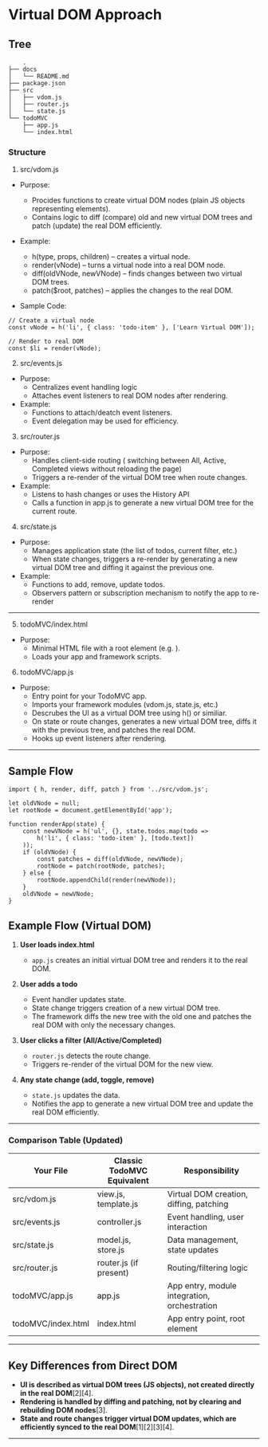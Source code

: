 # Virtual DOM Approach

## Tree
```
    .
├── docs
│   └── README.md
├── package.json
├── src
│   ├── vdom.js    
│   ├── router.js
│   └── state.js
└── todoMVC
    ├── app.js
    └── index.html
```

### Structure

1. src/vdom.js
- Purpose:
    - Procides functions to create virtual DOM nodes (plain JS objects representing elements).
    - Contains logic to diff (compare) old and new virtual DOM trees and patch (update) the real DOM efficiently.
- Example:
    - h(type, props, children) – creates a virtual node.
    - render(vNode) – turns a virtual node into a real DOM node.
    - diff(oldVNode, newVNode) – finds changes between two virtual DOM trees.
    - patch($root, patches) – applies the changes to the real DOM.

- Sample Code:
```
// Create a virtual node
const vNode = h('li', { class: 'todo-item' }, ['Learn Virtual DOM']);

// Render to real DOM
const $li = render(vNode);

```

2. src/events.js
- Purpose:
    - Centralizes event handling logic
    - Attaches event listeners to real DOM nodes after rendering.
- Example: 
    - Functions to attach/deatch event listeners.
    - Event delegation may be used for efficiency.

3. src/router.js
- Purpose:
    - Handles client-side routing ( switching between All, Active, Completed views without reloading the page)
    - Triggers a re-render of the virtual DOM tree when route changes.
- Example:
    - Listens to hash changes or uses the History API
    - Calls a function in app.js to generate a new virtual DOM tree for the current route.

4. src/state.js
- Purpose:
    - Manages application state (the list of todos, current filter, etc.)
    - When state changes, triggers a re-render by generating a new virtual DOM tree and diffing it against the previous one.
- Example:
    - Functions to add, remove, update todos.
    - Observers pattern or subscription mechanism to notify the app to re-render

--- 

5. todoMVC/index.html
- Purpose: 
    - Minimal HTML file with a root element (e.g. <sectin id="app"></section>).
    - Loads your app and framework scripts.

6. todoMVC/app.js
- Purpose: 
    - Entry point for your TodoMVC app.
    - Imports your framework modules (vdom.js, state.js, etc.)
    - Descrubes the UI as a virtual DOM tree using h() or similiar.
    - On state or route changes, generates a new virtual DOM tree, diffs it with the previous tree, and patches the real DOM.
    - Hooks up event listeners after rendering.

--- 

## Sample Flow
```
import { h, render, diff, patch } from '../src/vdom.js';

let oldVNode = null;
let rootNode = document.getElementById('app');

function renderApp(state) {
    const newVNode = h('ul', {}, state.todos.map(todo =>
        h('li', { class: 'todo-item' }, [todo.text])
    ));
    if (oldVNode) {
        const patches = diff(oldVNode, newVNode);
        rootNode = patch(rootNode, patches);
    } else {
        rootNode.appendChild(render(newVNode));
    }
    oldVNode = newVNode;
}

```

## Example Flow (Virtual DOM)

1. **User loads index.html**
    - `app.js` creates an initial virtual DOM tree and renders it to the real DOM.

2. **User adds a todo**
    - Event handler updates state.
    - State change triggers creation of a new virtual DOM tree.
    - The framework diffs the new tree with the old one and patches the real DOM with only the necessary changes.

3. **User clicks a filter (All/Active/Completed)**
    - `router.js` detects the route change.
    - Triggers re-render of the virtual DOM for the new view.

4. **Any state change (add, toggle, remove)**
    - `state.js` updates the data.
    - Notifies the app to generate a new virtual DOM tree and update the real DOM efficiently.

---

### Comparison Table (Updated)

| Your File         | Classic TodoMVC Equivalent | Responsibility                                 |
|-------------------|---------------------------|------------------------------------------------|
| src/vdom.js       | view.js, template.js      | Virtual DOM creation, diffing, patching         |
| src/events.js     | controller.js             | Event handling, user interaction                |
| src/state.js      | model.js, store.js        | Data management, state updates                  |
| src/router.js     | router.js (if present)    | Routing/filtering logic                         |
| todoMVC/app.js    | app.js                    | App entry, module integration, orchestration    |
| todoMVC/index.html| index.html                | App entry point, root element                   |

---

## Key Differences from Direct DOM

- **UI is described as virtual DOM trees (JS objects), not created directly in the real DOM**[2][4].
- **Rendering is handled by diffing and patching, not by clearing and rebuilding DOM nodes**[3].
- **State and route changes trigger virtual DOM updates, which are efficiently synced to the real DOM**[1][2][3][4].

---